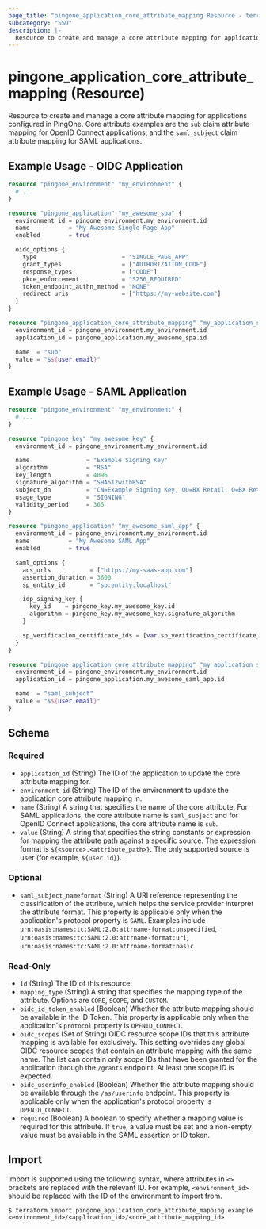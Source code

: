 ```yaml
---
page_title: "pingone_application_core_attribute_mapping Resource - terraform-provider-pingone"
subcategory: "SSO"
description: |-
  Resource to create and manage a core attribute mapping for applications configured in PingOne.  Core attribute examples are the sub claim attribute mapping for OpenID Connect applications, and the saml_subject claim attribute mapping for SAML applications.
---
```


# pingone_application_core_attribute_mapping (Resource)

Resource to create and manage a core attribute mapping for applications configured in PingOne.  Core attribute examples are the `sub` claim attribute mapping for OpenID Connect applications, and the `saml_subject` claim attribute mapping for SAML applications.

## Example Usage - OIDC Application

```terraform
resource "pingone_environment" "my_environment" {
  # ...
}

resource "pingone_application" "my_awesome_spa" {
  environment_id = pingone_environment.my_environment.id
  name           = "My Awesome Single Page App"
  enabled        = true

  oidc_options {
    type                        = "SINGLE_PAGE_APP"
    grant_types                 = ["AUTHORIZATION_CODE"]
    response_types              = ["CODE"]
    pkce_enforcement            = "S256_REQUIRED"
    token_endpoint_authn_method = "NONE"
    redirect_uris               = ["https://my-website.com"]
  }
}

resource "pingone_application_core_attribute_mapping" "my_application_sub" {
  environment_id = pingone_environment.my_environment.id
  application_id = pingone_application.my_awesome_spa.id

  name  = "sub"
  value = "$${user.email}"
}
```

## Example Usage - SAML Application

```terraform
resource "pingone_environment" "my_environment" {
  # ...
}

resource "pingone_key" "my_awesome_key" {
  environment_id = pingone_environment.my_environment.id

  name                = "Example Signing Key"
  algorithm           = "RSA"
  key_length          = 4096
  signature_algorithm = "SHA512withRSA"
  subject_dn          = "CN=Example Signing Key, OU=BX Retail, O=BX Retail, L=, ST=, C=US"
  usage_type          = "SIGNING"
  validity_period     = 365
}

resource "pingone_application" "my_awesome_saml_app" {
  environment_id = pingone_environment.my_environment.id
  name           = "My Awesome SAML App"
  enabled        = true

  saml_options {
    acs_urls           = ["https://my-saas-app.com"]
    assertion_duration = 3600
    sp_entity_id       = "sp:entity:localhost"

    idp_signing_key {
      key_id    = pingone_key.my_awesome_key.id
      algorithm = pingone_key.my_awesome_key.signature_algorithm
    }

    sp_verification_certificate_ids = [var.sp_verification_certificate_id]
  }
}

resource "pingone_application_core_attribute_mapping" "my_application_saml_subject" {
  environment_id = pingone_environment.my_environment.id
  application_id = pingone_application.my_awesome_saml_app.id

  name  = "saml_subject"
  value = "$${user.email}"
}
```

<!-- schema generated by tfplugindocs -->
## Schema

### Required

- `application_id` (String) The ID of the application to update the core attribute mapping for.
- `environment_id` (String) The ID of the environment to update the application core attribute mapping in.
- `name` (String) A string that specifies the name of the core attribute. For SAML applications, the core attribute name is `saml_subject` and for OpenID Connect applications, the core attribute name is `sub`.
- `value` (String) A string that specifies the string constants or expression for mapping the attribute path against a specific source. The expression format is `${<source>.<attribute_path>}`. The only supported source is user (for example, `${user.id}`).

### Optional

- `saml_subject_nameformat` (String) A URI reference representing the classification of the attribute, which helps the service provider interpret the attribute format.  This property is applicable only when the application's protocol property is `SAML`.  Examples include `urn:oasis:names:tc:SAML:2.0:attrname-format:unspecified`, `urn:oasis:names:tc:SAML:2.0:attrname-format:uri`, `urn:oasis:names:tc:SAML:2.0:attrname-format:basic`.

### Read-Only

- `id` (String) The ID of this resource.
- `mapping_type` (String) A string that specifies the mapping type of the attribute. Options are `CORE`, `SCOPE`, and `CUSTOM`.
- `oidc_id_token_enabled` (Boolean) Whether the attribute mapping should be available in the ID Token. This property is applicable only when the application's `protocol` property is `OPENID_CONNECT`.
- `oidc_scopes` (Set of String) OIDC resource scope IDs that this attribute mapping is available for exclusively. This setting overrides any global OIDC resource scopes that contain an attribute mapping with the same name. The list can contain only scope IDs that have been granted for the application through the `/grants` endpoint. At least one scope ID is expected.
- `oidc_userinfo_enabled` (Boolean) Whether the attribute mapping should be available through the `/as/userinfo` endpoint. This property is applicable only when the application's protocol property is `OPENID_CONNECT`.
- `required` (Boolean) A boolean to specify whether a mapping value is required for this attribute. If `true`, a value must be set and a non-empty value must be available in the SAML assertion or ID token.

## Import

Import is supported using the following syntax, where attributes in `<>` brackets are replaced with the relevant ID.  For example, `<environment_id>` should be replaced with the ID of the environment to import from.

```shell
$ terraform import pingone_application_core_attribute_mapping.example <environment_id>/<application_id>/<core_attribute_mapping_id>
```
